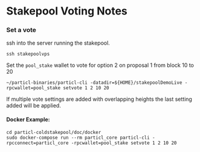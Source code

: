 # Stakepool Voting Notes


### Set a vote

ssh into the server running the stakepool.

    ssh stakepoolvps

Set the `pool_stake` wallet to vote for option 2 on proposal 1 from block 10 to 20

    ~/particl-binaries/particl-cli -datadir=${HOME}/stakepoolDemoLive -rpcwallet=pool_stake setvote 1 2 10 20


If multiple vote settings are added with overlapping heights the last setting added will be applied.


#### Docker Example:

    cd particl-coldstakepool/doc/docker
    sudo docker-compose run --rm particl_core particl-cli -rpcconnect=particl_core -rpcwallet=pool_stake setvote 1 2 10 20

